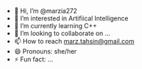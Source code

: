 - 👋 Hi, I’m @marzia272
- 👀 I’m interested in Artifiical Intelligence 
- 🌱 I’m currently learning C++
- 💞️ I’m looking to collaborate on ...
- 📫 How to reach marz.tahsin@gmail.com
- 😄 Pronouns: she/her
- ⚡ Fun fact: ...

<!---
marzia272/marzia272 is a ✨ special ✨ repository because its `README.md` (this file) appears on your GitHub profile.
You can click the Preview link to take a look at your changes.
--->
